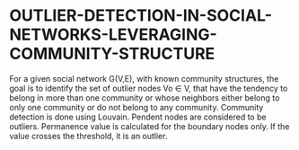 # OUTLIER-DETECTION-IN-SOCIAL-NETWORKS-LEVERAGING-COMMUNITY-STRUCTURE
For a given social network G(V,E), with known community structures, the goal is to identify the set of outlier nodes Vo ∈ V, that have the tendency to belong in more than one community or whose neighbors either belong to only one community or do not belong to any community.
Community detection is done using Louvain.
Pendent nodes are considered to be outliers.
Permanence value is calculated for the boundary nodes only.
If the value crosses the threshold, it is an outlier.
